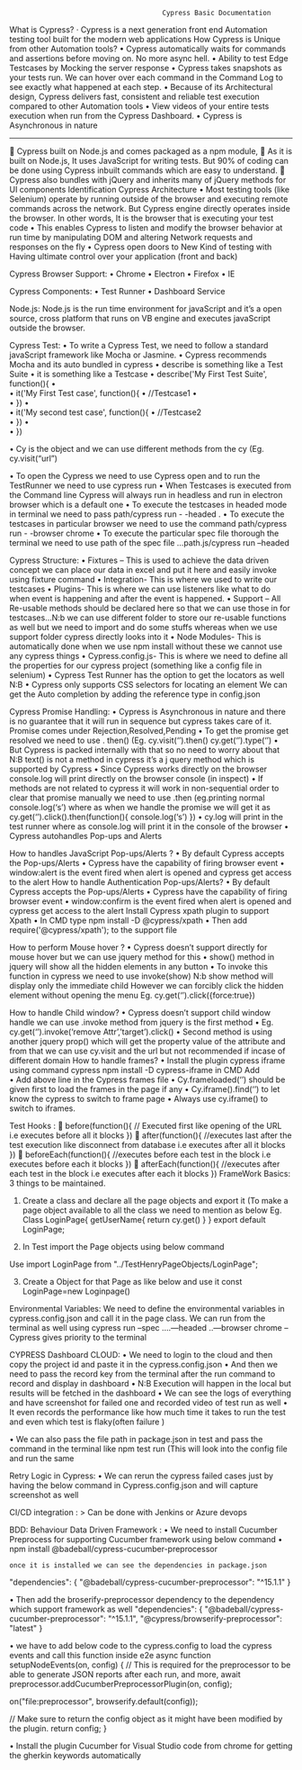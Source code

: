                                           Cypress Basic Documentation
                                          
 What is Cypress?
· Cypress is a next generation front end Automation testing tool built for the modern web applications
How Cypress is Unique from other Automation tools?
•	Cypress automatically waits for commands and assertions before moving on. No more async hell.
•	Ability to test Edge Testcases by Mocking the server response
•	Cypress takes snapshots as your tests run. We can hover over each command in the Command Log to see exactly what happened at each step.
•	Because of its Architectural design, Cypress delivers fast, consistent and reliable test execution compared to other Automation tools
•	View videos of your entire tests execution when run from the Cypress Dashboard.
•	Cypress is Asynchronous in nature 
*******************************************************************************************
	Cypress built on Node.js and comes packaged as a npm module,
	As it is built on Node.js, It uses JavaScript for writing tests. But 90% of coding can be done using Cypress inbuilt commands which are easy to understand.
	Cypress also bundles with jQuery and inherits many of jQuery methods for UI components Identification
Cypress Architecture
•	Most testing tools (like Selenium) operate by running outside of the browser and executing remote commands across the network. But Cypress engine directly operates inside the browser. In other words, It is the browser that is executing your test code
•	This enables Cypress to listen and modify the browser behavior at run time by manipulating DOM and altering Network requests and responses on the fly
•	Cypress open doors to New Kind of testing with Having ultimate control over your application (front and back)

Cypress Browser Support:
•	Chrome
•	Electron
•	Firefox
•	IE

Cypress Components:
•	Test Runner
•	Dashboard Service

Node.js:
 Node.js is the run time environment for javaScript and it’s a open source, cross platform that runs on VB engine and executes javaScript outside the browser.

Cypress Test:
•	To write a Cypress Test, we need to follow a standard javaScript framework like Mocha or Jasmine.
•	Cypress recommends Mocha and its auto bundled in cypress 
•	describe is something like a Test Suite 
•	it is something like a Testcase 
•	describe('My First Test Suite', function(){
•	
•	it('My First Test case', function(){
•	//Testcase1
•	
•	})
•	
•	it('My second test case', function(){
•	 //Testcase2   
•	})
•	
•	})

•	Cy is the object and we can use different methods from the cy (Eg. cy.visit(“url”)

•	To open the Cypress we need to use Cypress open and to run the TestRunner we need to use cypress run 
•	When Testcases is executed from the Command line Cypress will always run in headless and run in electron browser which is a default one 
•	To execute the testcases in headed mode in terminal we need to pass path/cypress run - -headed .
•	To execute the testcases in particular browser we need to use the command path/cypress run - -browser chrome
•	To execute the particular spec file thorough the terminal we need to use path of the spec file …path.js/cypress run –headed 

Cypress Structure:
•	Fixtures – This is used to achieve the data driven concept we can place our data in excel and put it here and easily invoke using fixture command 
•	Integration- This is where we used to write our testcases 
•	Plugins- This is where we can use listeners like what to do when event is happening and after the event is happened.
•	Support – All Re-usable methods should be declared here so that we can use those in for testcases…N:b we can use different folder to store our re-usable functions as well but we need to import and do some stuffs whereas when we use support folder cypress directly looks into it 
•	Node Modules- This is automatically done when we use npm install without these we cannot use any cypress things 
•	Cypress.config.js- This is where we need to define all the properties for our cypress project (something like a config file in selenium)
•	Cypress Test Runner has the option to get the locators as well 
N:B
•	Cypress only supports CSS selectors for locating an element 
We can get the Auto completion by adding the reference type in config.json

Cypress Promise Handling:
•	Cypress is Asynchronous in nature and there is no guarantee that it  will run in sequence but cypress takes care of it. Promise comes under Rejection,Resolved,Pending 
•	To get the promise get resolved we need to use . then() (Eg. cy.visit(‘’).then() cy.get(‘’).type(‘’)
•	But Cypress is packed internally with that so no need to worry about that 
N:B text() is not a method in cypress it’s a j query method which is supported by Cypress
•	Since Cypress works directly on the browser console.log will print directly on the browser console (in inspect)
•	If methods are not related to cypress it will work in non-sequential order to clear that promise manually we need to use .then (eg.printing normal console.log(‘s’) where as when we handle the promise we will get it as cy.get(‘’).click().then(function(){  console.log(‘s’) })
•	cy.log will print in the test runner where as console.log will print it in the console of the browser
•	Cypress autohandles Pop-ups and Alerts 

How to handles JavaScript Pop-ups/Alerts ?
•	By default Cypress accepts the Pop-ups/Alerts 
•	Cypress have the capability of firing browser event
•	window:alert is the event fired when alert is opened and cypress get access to the alert
How to handle Authentication Pop-ups/Alerts?
•	By default Cypress accepts the Pop-ups/Alerts 
•	Cypress have the capability of firing browser event
•	window:confirm is the event fired when alert is opened and cypress get access to the alert
Install Cypress xpath plugin to support Xpath 
•	In CMD type    npm install -D @cypress/xpath
•	Then add require('@cypress/xpath'); to the support file 

How to perform Mouse hover ?
•	Cypress doesn’t support directly for mouse hover but we can use jquery method for this 
•	show() method in jquery will show all the hidden elements in any button 
•	To invoke this function in cypress we need to use invoke(show) 
N:b show method will display only the immediate child 
However we can forcibly click the hidden element without opening the menu 
Eg. cy.get(‘’).click({force:true})

How to handle Child window?
•	Cypress doesn’t support child window handle we can use .invoke method from jquery is the first method 
•	Eg. cy.get(‘’).invoke(‘remove Attr’,’target’).click()
•	Second method is using another jquery prop() which will get the property value of the attribute and from that we can use cy.visit and the url but not recommended if incase of different domain 
How to handle frames?
•	Install the plugin cypress iframe using command cypress npm install -D cypress-iframe                  in CMD
Add  
•	Add above line in the Cypress frames file 
•	Cy.frameloaded(‘’) should be given first to load the frames in the page if any 
•	Cy.iframe().find(‘’) to let know the cypress to switch to frame page
•	Always use cy.iframe() to switch to iframes.

Test Hooks : 
	before(function(){
// Executed first like opening of the URL i.e executes before all it blocks
})
	after(function(){
//executes last after the test execution like disconnect from database i.e executes after all it blocks
})
	beforeEach(function(){
//executes before each test in the block i.e executes before each it blocks
})
	afterEach(function(){
//executes after each test in the block i.e executes after each it blocks
})
FrameWork Basics:
3 things to be maintained.
1.	Create a class and declare all the page objects and export it (To make a page object available to all the class we need to mention as below 
Eg.   Class LoginPage{
getUserName{
return cy.get()
}
}
export default LoginPage;


2.	In Test import the Page objects using below command   

Use import LoginPage from "../TestHenryPageObjects/LoginPage";
 
3.	Create a Object for that Page as like below and use it
const LoginPage=new Loginpage()


Environmental Variables:
We need to define the environmental variables in cypress.config.json and call it in the page class.
We can run from the terminal as well using cypress run –spec ….—headed ..—browser chrome –
Cypress gives priority to the terminal 

CYPRESS Dashboard CLOUD:
•	We need to login to the cloud and then copy the project id and paste it in the cypress.config.json 
•	And then we need to pass the record key from the terminal after the run command to record and display in dashboard
•	N:B Execution will happen in the local but results will be fetched in the dashboard
•	We can see the logs of everything and have screenshot for failed one and recorded video of test run as well 
•	It even records the performance like how much time it takes to run the test and even which test is flaky(often failure ) 
 
•	We can also pass the file path in package.json in test and pass the command in the terminal like npm test run  (This will look into the config file and run the same 

Retry Logic in Cypress:
•	We can rerun the cypress failed cases just by having the below command in Cypress.config.json and will capture screenshot as well 
 
CI/CD integration : > Can be done with Jenkins or Azure devops 


BDD: Behaviour Data Driven Framework :
•	We need to install Cucumber Preprocess for supporting Cucumber framework using below command 
•	npm install @badeball/cypress-cucumber-preprocessor

	once it is installed we can see the dependencies in package.json
"dependencies": {
    "@badeball/cypress-cucumber-preprocessor": "^15.1.1"
  }

•	Then add the broserify-preprocessor dependency to the dependency which support framework as well 
  "dependencies": {
  "@badeball/cypress-cucumber-preprocessor": "^15.1.1",
    "@cypress/browserify-preprocessor": "latest"
  }

•	we have to add below code to the cypress.config to load the cypress events and call this function inside e2e
async function setupNodeEvents(on, config) {
 // This is required for the preprocessor to be able to generate JSON reports after each run, and more,
  await preprocessor.addCucumberPreprocessorPlugin(on, config);

  on("file:preprocessor", browserify.default(config));

  // Make sure to return the config object as it might have been modified by the plugin.
 return config;
}

•	Install the plugin Cucumber for Visual Studio code from chrome for getting the gherkin keywords automatically














                                         
                                          

